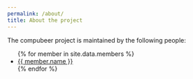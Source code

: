 ```yaml
---
permalink: /about/
title: About the project 
---
```


The compubeer project is maintained by the following people:

<ul> 
{% for member in site.data.members %}
  <li>
    <a href="https://github.com/{{ member.github }}">
      {{ member.name }}
    </a>
  </li>
{% endfor %}
</ul>
